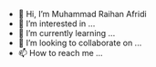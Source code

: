 - 👋 Hi, I’m Muhammad Raihan Afridi
- 👀 I’m interested in ...
- 🌱 I’m currently learning ...
- 💞️ I’m looking to collaborate on ...
- 📫 How to reach me ...

<!---
Muhammad Raihan afridi is a ✨ special ✨ repository because its `README.md` (this file) appears on your GitHub profile.
You can click the Preview link to take a look at your changes.
--->
